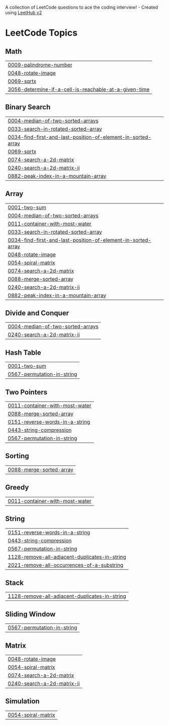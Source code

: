 A collection of LeetCode questions to ace the coding interview! - Created using [LeetHub v2](https://github.com/arunbhardwaj/LeetHub-2.0)
<!---LeetCode Topics Start-->
# LeetCode Topics
## Math
|  |
| ------- |
| [0009-palindrome-number](https://github.com/ayushbansal111/DSA-Practice-Problem/tree/master/0009-palindrome-number) |
| [0048-rotate-image](https://github.com/ayushbansal111/DSA-Practice-Problem/tree/master/0048-rotate-image) |
| [0069-sqrtx](https://github.com/ayushbansal111/DSA-Practice-Problem/tree/master/0069-sqrtx) |
| [3056-determine-if-a-cell-is-reachable-at-a-given-time](https://github.com/ayushbansal111/DSA-Practice-Problem/tree/master/3056-determine-if-a-cell-is-reachable-at-a-given-time) |
## Binary Search
|  |
| ------- |
| [0004-median-of-two-sorted-arrays](https://github.com/ayushbansal111/DSA-Practice-Problem/tree/master/0004-median-of-two-sorted-arrays) |
| [0033-search-in-rotated-sorted-array](https://github.com/ayushbansal111/DSA-Practice-Problem/tree/master/0033-search-in-rotated-sorted-array) |
| [0034-find-first-and-last-position-of-element-in-sorted-array](https://github.com/ayushbansal111/DSA-Practice-Problem/tree/master/0034-find-first-and-last-position-of-element-in-sorted-array) |
| [0069-sqrtx](https://github.com/ayushbansal111/DSA-Practice-Problem/tree/master/0069-sqrtx) |
| [0074-search-a-2d-matrix](https://github.com/ayushbansal111/DSA-Practice-Problem/tree/master/0074-search-a-2d-matrix) |
| [0240-search-a-2d-matrix-ii](https://github.com/ayushbansal111/DSA-Practice-Problem/tree/master/0240-search-a-2d-matrix-ii) |
| [0882-peak-index-in-a-mountain-array](https://github.com/ayushbansal111/DSA-Practice-Problem/tree/master/0882-peak-index-in-a-mountain-array) |
## Array
|  |
| ------- |
| [0001-two-sum](https://github.com/ayushbansal111/DSA-Practice-Problem/tree/master/0001-two-sum) |
| [0004-median-of-two-sorted-arrays](https://github.com/ayushbansal111/DSA-Practice-Problem/tree/master/0004-median-of-two-sorted-arrays) |
| [0011-container-with-most-water](https://github.com/ayushbansal111/DSA-Practice-Problem/tree/master/0011-container-with-most-water) |
| [0033-search-in-rotated-sorted-array](https://github.com/ayushbansal111/DSA-Practice-Problem/tree/master/0033-search-in-rotated-sorted-array) |
| [0034-find-first-and-last-position-of-element-in-sorted-array](https://github.com/ayushbansal111/DSA-Practice-Problem/tree/master/0034-find-first-and-last-position-of-element-in-sorted-array) |
| [0048-rotate-image](https://github.com/ayushbansal111/DSA-Practice-Problem/tree/master/0048-rotate-image) |
| [0054-spiral-matrix](https://github.com/ayushbansal111/DSA-Practice-Problem/tree/master/0054-spiral-matrix) |
| [0074-search-a-2d-matrix](https://github.com/ayushbansal111/DSA-Practice-Problem/tree/master/0074-search-a-2d-matrix) |
| [0088-merge-sorted-array](https://github.com/ayushbansal111/DSA-Practice-Problem/tree/master/0088-merge-sorted-array) |
| [0240-search-a-2d-matrix-ii](https://github.com/ayushbansal111/DSA-Practice-Problem/tree/master/0240-search-a-2d-matrix-ii) |
| [0882-peak-index-in-a-mountain-array](https://github.com/ayushbansal111/DSA-Practice-Problem/tree/master/0882-peak-index-in-a-mountain-array) |
## Divide and Conquer
|  |
| ------- |
| [0004-median-of-two-sorted-arrays](https://github.com/ayushbansal111/DSA-Practice-Problem/tree/master/0004-median-of-two-sorted-arrays) |
| [0240-search-a-2d-matrix-ii](https://github.com/ayushbansal111/DSA-Practice-Problem/tree/master/0240-search-a-2d-matrix-ii) |
## Hash Table
|  |
| ------- |
| [0001-two-sum](https://github.com/ayushbansal111/DSA-Practice-Problem/tree/master/0001-two-sum) |
| [0567-permutation-in-string](https://github.com/ayushbansal111/DSA-Practice-Problem/tree/master/0567-permutation-in-string) |
## Two Pointers
|  |
| ------- |
| [0011-container-with-most-water](https://github.com/ayushbansal111/DSA-Practice-Problem/tree/master/0011-container-with-most-water) |
| [0088-merge-sorted-array](https://github.com/ayushbansal111/DSA-Practice-Problem/tree/master/0088-merge-sorted-array) |
| [0151-reverse-words-in-a-string](https://github.com/ayushbansal111/DSA-Practice-Problem/tree/master/0151-reverse-words-in-a-string) |
| [0443-string-compression](https://github.com/ayushbansal111/DSA-Practice-Problem/tree/master/0443-string-compression) |
| [0567-permutation-in-string](https://github.com/ayushbansal111/DSA-Practice-Problem/tree/master/0567-permutation-in-string) |
## Sorting
|  |
| ------- |
| [0088-merge-sorted-array](https://github.com/ayushbansal111/DSA-Practice-Problem/tree/master/0088-merge-sorted-array) |
## Greedy
|  |
| ------- |
| [0011-container-with-most-water](https://github.com/ayushbansal111/DSA-Practice-Problem/tree/master/0011-container-with-most-water) |
## String
|  |
| ------- |
| [0151-reverse-words-in-a-string](https://github.com/ayushbansal111/DSA-Practice-Problem/tree/master/0151-reverse-words-in-a-string) |
| [0443-string-compression](https://github.com/ayushbansal111/DSA-Practice-Problem/tree/master/0443-string-compression) |
| [0567-permutation-in-string](https://github.com/ayushbansal111/DSA-Practice-Problem/tree/master/0567-permutation-in-string) |
| [1128-remove-all-adjacent-duplicates-in-string](https://github.com/ayushbansal111/DSA-Practice-Problem/tree/master/1128-remove-all-adjacent-duplicates-in-string) |
| [2021-remove-all-occurrences-of-a-substring](https://github.com/ayushbansal111/DSA-Practice-Problem/tree/master/2021-remove-all-occurrences-of-a-substring) |
## Stack
|  |
| ------- |
| [1128-remove-all-adjacent-duplicates-in-string](https://github.com/ayushbansal111/DSA-Practice-Problem/tree/master/1128-remove-all-adjacent-duplicates-in-string) |
## Sliding Window
|  |
| ------- |
| [0567-permutation-in-string](https://github.com/ayushbansal111/DSA-Practice-Problem/tree/master/0567-permutation-in-string) |
## Matrix
|  |
| ------- |
| [0048-rotate-image](https://github.com/ayushbansal111/DSA-Practice-Problem/tree/master/0048-rotate-image) |
| [0054-spiral-matrix](https://github.com/ayushbansal111/DSA-Practice-Problem/tree/master/0054-spiral-matrix) |
| [0074-search-a-2d-matrix](https://github.com/ayushbansal111/DSA-Practice-Problem/tree/master/0074-search-a-2d-matrix) |
| [0240-search-a-2d-matrix-ii](https://github.com/ayushbansal111/DSA-Practice-Problem/tree/master/0240-search-a-2d-matrix-ii) |
## Simulation
|  |
| ------- |
| [0054-spiral-matrix](https://github.com/ayushbansal111/DSA-Practice-Problem/tree/master/0054-spiral-matrix) |
<!---LeetCode Topics End-->